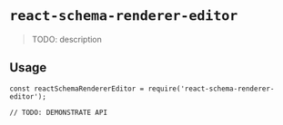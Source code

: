 # `react-schema-renderer-editor`

> TODO: description

## Usage

```
const reactSchemaRendererEditor = require('react-schema-renderer-editor');

// TODO: DEMONSTRATE API
```
